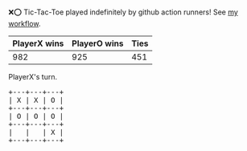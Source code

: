 :x::o: Tic-Tac-Toe played indefinitely by github action runners! See [my workflow](.github/workflows/play.yaml).

|PlayerX wins|PlayerO wins|Ties|
|-|-|-|
|982|925|451|

PlayerX's turn.

<pre>
+---+---+---+
| X | X | O |
+---+---+---+
| O | O | O |
+---+---+---+
|   |   | X |
+---+---+---+
</pre>